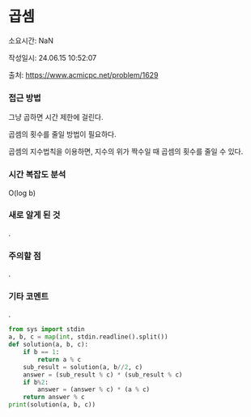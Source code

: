 # 곱셈

소요시간: NaN

작성일시: 24.06.15 10:52:07

출처: https://www.acmicpc.net/problem/1629

### 접근 방법
그냥 곱하면 시간 제한에 걸린다.

곱셈의 횟수를 줄일 방법이 필요하다.

곱셈의 지수법칙을 이용하면, 지수의 위가 짝수일 때 곱셈의 횟수를 줄일 수 있다.

### 시간 복잡도 분석
O(log b)

### 새로 알게 된 것
.

### 주의할 점
.

### 기타 코멘트
.

```python
from sys import stdin
a, b, c = map(int, stdin.readline().split())
def solution(a, b, c):
    if b == 1:
        return a % c
    sub_result = solution(a, b//2, c)
    answer = (sub_result % c) * (sub_result % c)
    if b%2:
        answer = (answer % c) * (a % c)
    return answer % c
print(solution(a, b, c))
```
